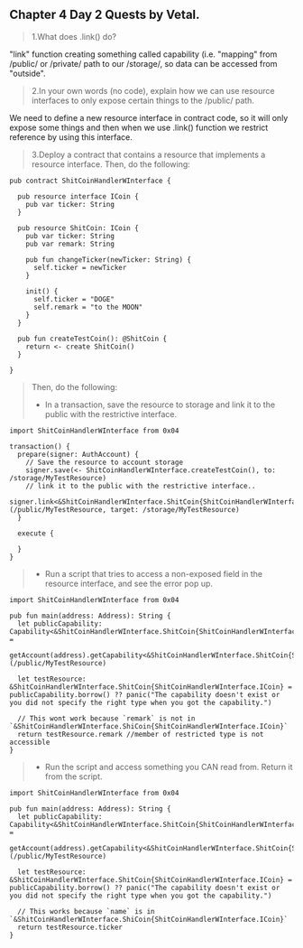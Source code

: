 ## Chapter 4 Day 2 Quests by Vetal.

>1.What does .link() do?

"link" function creating something called capability (i.e. "mapping" from /public/ or /private/ path to our /storage/, so data can be accessed from "outside".

>2.In your own words (no code), explain how we can use resource interfaces to only expose certain things to the /public/ path.

We need to define a new resource interface in contract code, so it will only expose some things and then when we use .link() function we restrict reference by using this interface. 


>3.Deploy a contract that contains a resource that implements a resource interface. Then, do the following:
```cadence
pub contract ShitCoinHandlerWInterface {

  pub resource interface ICoin {
    pub var ticker: String
  }

  pub resource ShitCoin: ICoin {
    pub var ticker: String
    pub var remark: String

    pub fun changeTicker(newTicker: String) {
      self.ticker = newTicker
    }

    init() {
      self.ticker = "DOGE"
      self.remark = "to the MOON"
    }
  }

  pub fun createTestCoin(): @ShitCoin {
    return <- create ShitCoin()
  }

}
```
>Then, do the following:
> - In a transaction, save the resource to storage and link it to the public with the restrictive interface.
```cadence
import ShitCoinHandlerWInterface from 0x04

transaction() {
  prepare(signer: AuthAccount) {
    // Save the resource to account storage
    signer.save(<- ShitCoinHandlerWInterface.createTestCoin(), to: /storage/MyTestResource)
    // link it to the public with the restrictive interface..
    signer.link<&ShitCoinHandlerWInterface.ShitCoin{ShitCoinHandlerWInterface.ICoin}>(/public/MyTestResource, target: /storage/MyTestResource)
  }

  execute {

  }
}
```
> - Run a script that tries to access a non-exposed field in the resource interface, and see the error pop up.
```cadence
import ShitCoinHandlerWInterface from 0x04

pub fun main(address: Address): String {
  let publicCapability: Capability<&ShitCoinHandlerWInterface.ShitCoin{ShitCoinHandlerWInterface.ICoin}> =
    getAccount(address).getCapability<&ShitCoinHandlerWInterface.ShitCoin{ShitCoinHandlerWInterface.ICoin}>(/public/MyTestResource)

  let testResource: &ShitCoinHandlerWInterface.ShitCoin{ShitCoinHandlerWInterface.ICoin} = publicCapability.borrow() ?? panic("The capability doesn't exist or you did not specify the right type when you got the capability.")
  
  // This wont work because `remark` is not in `&ShitCoinHandlerWInterface.ShiCoin{ShitCoinHandlerWInterface.ICoin}`
  return testResource.remark //member of restricted type is not accessible 
}
```

> - Run the script and access something you CAN read from. Return it from the script.

```cadence
import ShitCoinHandlerWInterface from 0x04

pub fun main(address: Address): String {
  let publicCapability: Capability<&ShitCoinHandlerWInterface.ShitCoin{ShitCoinHandlerWInterface.ICoin}> =
    getAccount(address).getCapability<&ShitCoinHandlerWInterface.ShitCoin{ShitCoinHandlerWInterface.ICoin}>(/public/MyTestResource)

  let testResource: &ShitCoinHandlerWInterface.ShitCoin{ShitCoinHandlerWInterface.ICoin} = publicCapability.borrow() ?? panic("The capability doesn't exist or you did not specify the right type when you got the capability.")

  // This works because `name` is in `&ShitCoinHandlerWInterface.ShiCoin{ShitCoinHandlerWInterface.ICoin}`
  return testResource.ticker 
}
```
